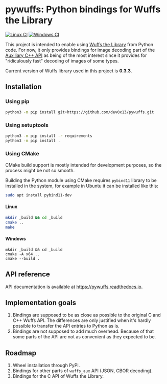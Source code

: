 # pywuffs: Python bindings for Wuffs the Library

[![Linux CI](https://github.com/dev0x13/pywuffs/actions/workflows/linux.yml/badge.svg)](https://github.com/dev0x13/pywuffs/actions/workflows/linux.yml)
[![Windows CI](https://github.com/dev0x13/pywuffs/actions/workflows/windows.yml/badge.svg)](https://github.com/dev0x13/pywuffs/actions/workflows/windows.yml)

This project is intended to enable using [Wuffs the Library](https://github.com/google/wuffs) from Python code. For now,
it only provides bindings for image decoding part of
the [Auxiliary C++ API](https://github.com/google/wuffs/blob/main/doc/note/auxiliary-code.md) as being of the most
interest since it provides for "ridiculously fast" decoding of images of some types.

Current version of Wuffs library used in this project is **0.3.3**.

## Installation

### Using pip

```bash
python3 -m pip install git+https://github.com/dev0x13/pywuffs.git
```

### Using setuptools

```bash
python3 -m pip install -r requirements
python3 -m pip install .
```

### Using CMake

CMake build support is mostly intended for development purposes, so the process might be
not so smooth.

Building the Python module using CMake requires `pybind11` library to be installed in the
system, for example in Ubuntu it can be installed like this:

```bash
sudo apt install pybind11-dev
```

#### Linux

```bash
mkdir _build && cd _build
cmake ..
make
```

#### Windows

```shell
mkdir _build && cd _build
cmake -A x64 ..
cmake --build .
```

## API reference

API documentation is available at https://pywuffs.readthedocs.io. 

## Implementation goals

1. Bindings are supposed to be as close as possible to the original C and C++ Wuffs API. The differences are only
   justified when it's hardly possible to transfer the API entries to Python as is.
2. Bindings are not supposed to add much overhead. Because of that some parts of the API are not as convenient as they
   expected to be.

## Roadmap

1. Wheel installation through PyPI.
2. Bindings for other parts of `wuffs_aux` API (JSON, CBOR decoding).
3. Bindings for the C API of Wuffs the Library.
